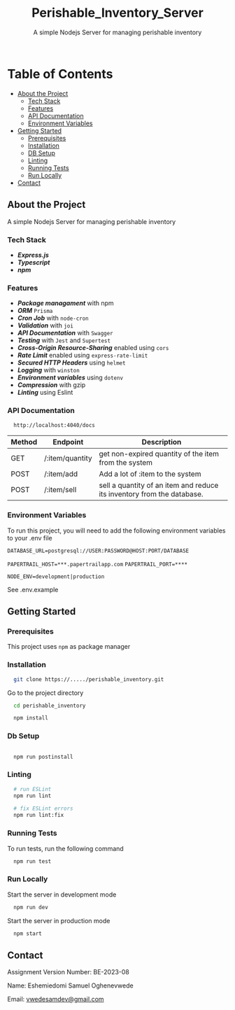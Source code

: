 
<div align="center">

  <h1>Perishable_Inventory_Server</h1>
  
  <p>
    A simple Nodejs Server for managing perishable inventory
  </p>
  
</div>

<br />

<!-- Table of Contents -->
# Table of Contents

- [About the Project](#about-the-project)
  * [Tech Stack](#tech-stack)
  * [Features](#features)
  * [API Documentation](#api-documentation)
  * [Environment Variables](#environment-variables)
- [Getting Started](#getting-started)
  * [Prerequisites](#prerequisites)
  * [Installation](#installation)
  * [DB Setup](#db-setup)
  * [Linting](#linting)
  * [Running Tests](#running-tests)
  * [Run Locally](#run-locally)
- [Contact](#contact)
  

<!-- About the Project -->
## About the Project
A simple Nodejs Server for managing perishable inventory

<!-- TechStack -->
### Tech Stack

- ***Express.js***
- ***Typescript***
- ***npm***


<!-- Features -->
### Features

- ***Package managament*** with npm
- ***ORM*** `Prisma`
- ***Cron Job*** with `node-cron`
- ***Validation*** with `joi`
- ***API Documentation*** with `Swagger`
- ***Testing*** with `Jest` and `Supertest`
- ***Cross-Origin Resource-Sharing*** enabled using `cors`
- ***Rate Limit*** enabled using `express-rate-limit`
- ***Secured HTTP Headers*** using `helmet`
- ***Logging*** with `winston`
- ***Environment variables*** using `dotenv`
- ***Compression*** with gzip
- ***Linting*** using Eslint

<!-- API Documentation -->
### API Documentation

```bash
  http://localhost:4040/docs
```

| Method | Endpoint          | Description                        |
|--------|-------------------|------------------------------------|
| GET    | /:item/quantity   | get non-expired quantity of the item from the system            |
| POST   | /:item/add        | Add a lot of :item to the system   |
| POST   | /:item/sell       | sell a quantity of an item and reduce its inventory from the database.  |


<!-- Env Variables -->
### Environment Variables

To run this project, you will need to add the following environment variables to your .env file

`DATABASE_URL=postgresql://USER:PASSWORD@HOST:PORT/DATABASE`

`PAPERTRAIL_HOST=***.papertrailapp.com`
`PAPERTRAIL_PORT=****`

`NODE_ENV=development|production`

See .env.example

<!-- Getting Started -->
## Getting Started

<!-- Prerequisites -->
### Prerequisites

This project uses `npm` as package manager

<!-- Installation -->
### Installation

```bash
  git clone https://...../perishable_inventory.git
```

Go to the project directory

```bash
  cd perishable_inventory
```

```bash
  npm install
```

<!-- DB setup -->
### Db Setup

```bash

  npm run postinstall

```

### Linting

```bash
  # run ESLint
  npm run lint
  
  # fix ESLint errors
  npm run lint:fix

```
   
<!-- Running Tests -->
### Running Tests

To run tests, run the following command

```bash
  npm run test
```

<!-- Run Locally -->
### Run Locally

Start the server in development mode

```bash
  npm run dev
```

Start the server in production mode

```bash
  npm start
```

<!-- Contact -->
## Contact

Assignment Version Number: BE-2023-08

Name: Eshemiedomi Samuel Oghenevwede

Email: vwedesamdev@gmail.com

